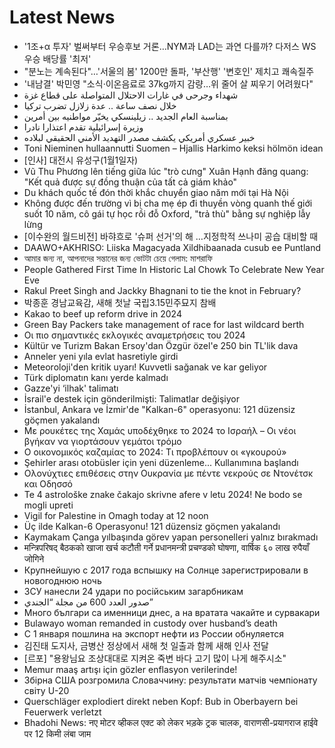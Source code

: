 # Latest News
-  '1조+α 투자' 벌써부터 우승후보 거론…NYM과 LAD는 과연 다를까? 다저스 WS 우승 배당률 '최저'
-  "분노는 계속된다"…'서울의 봄' 1200만 돌파, '부산행' '변호인' 제치고 쾌속질주
-  '내남결' 박민영 "소식·이온음료로 37kg까지 감량…위 줄어 살 찌우기 어려웠다"
-  شهداء وجرحى في غارات الاحتلال المتواصلة على قطاع غزة
-  خلال نصف ساعة .. عدة زلازل تضرب تركيا
-  بمناسبة العام الجديد .. زيلينسكي يخيّر مواطنيه بين أمرين
-  وزيرة إسرائيلية تقدم اعتذارا نادرا
-  خبير عسكري أمريكي يكشف مصدر التهديد الأمني الحقيقي لبلاده
-  Toni Nieminen hullaannutti Suomen – Hjallis Harkimo keksi hölmön idean
-  [인사] 대전시 유성구(1월1일자)
-  Vũ Thu Phương lên tiếng giữa lúc "trò cưng" Xuân Hạnh đăng quang: "Kết quả được sự đồng thuận của tất cả giám khảo"
-  Du khách quốc tế đón thời khắc chuyển giao năm mới tại Hà Nội
-  Không được đến trường vì bị cha mẹ ép đi thuyền vòng quanh thế giới suốt 10 năm, cô gái tự học rồi đỗ Oxford, "trả thù" bằng sự nghiệp lẫy lừng
-  [이수완의 월드비전] 바햐흐로 '슈퍼 선거'의 해 …지정학적 쓰나미 공습 대비할 때
-  DAAWO+AKHRISO: Liiska Magacyada Xildhibaanada cusub ee Puntland
-  আমার জন্য না, আপনাদের সন্তানের জন্য ভোটটা চেয়ে গেলাম: মাশরাফি
-  People Gathered First Time In Historic Lal Chowk To Celebrate New Year Eve
-  Rakul Preet Singh and Jackky Bhagnani to tie the knot in February?
-  박종훈 경남교육감, 새해 첫날 국립3.15민주묘지 참배
-  Kakao to beef up reform drive in 2024
-  Green Bay Packers take management of race for last wildcard berth
-  Oι πιο σημαντικές εκλογικές αναμετρήσεις του 2024
-  Kültür ve Turizm Bakan Ersoy'dan Özgür özel'e 250 bin TL'lik dava
-  Anneler yeni yıla evlat hasretiyle girdi
-  Meteoroloji'den kritik uyarı! Kuvvetli sağanak ve kar geliyor
-  Türk diplomatın kanı yerde kalmadı
-  Gazze'yi ‘ilhak' talimatı
-  İsrail'e destek için gönderilmişti: Talimatlar değişiyor
-  İstanbul, Ankara ve İzmir'de "Kalkan-6" operasyonu: 121 düzensiz göçmen yakalandı
-  Με ρουκέτες της Χαμάς υποδέχθηκε το 2024 το Ισραήλ – Οι νέοι βγήκαν να γιορτάσουν γεμάτοι τρόμο
-  Ο οικονομικός καζαμίας το 2024: Τι προβλέπουν οι «γκουρού»
-  Şehirler arası otobüsler için yeni düzenleme... Kullanımına başlandı
-  Ολονύχτιες επιθέσεις στην Ουκρανία με πέντε νεκρούς σε Ντονέτσκ και Οδησσό
-  Te 4 astrološke znake čakajo skrivne afere v letu 2024! Ne bodo se mogli upreti
-  Vigil for Palestine in Omagh today at 12 noon
-  Üç ilde Kalkan-6 Operasyonu! 121 düzensiz göçmen yakalandı
-  Kaymakam Çanga yılbaşında görev yapan personelleri yalnız bırakmadı
-  मन्त्रिपरिषद् बैठकको खाजा खर्च कटौती गर्ने प्रधानमन्त्री प्रचण्डको घोषणा, वार्षिक ६० लाख रुपैयाँ जोगिने
-  Крупнейшую с 2017 года вспышку на Солнце зарегистрировали в новогоднюю ночь
-  ЗСУ нанесли 24 удари по російським загарбникам
-  صدور العدد 600 من مجلة “الجندي”
-  Много българи са именници днес, а на вратата чакайте и сурвакари
-  Bulawayo woman remanded in custody over husband’s death
-  С 1 января пошлина на экспорт нефти из России обнуляется
-  김진태 도지사, 금병산 정상에서 새해 첫 일출과 함께 새해 인사 전달
-  [르포] "용왕님요 조상대대로 지켜온 죽변 바다 고기 많이 나게 해주시소"
-  Memur maaş artışı için gözler enflasyon verilerinde!
-  Збірна США розгромила Словаччину: результати матчів чемпіонату світу U-20
-  Querschläger explodiert direkt neben Kopf: Bub in Oberbayern bei Feuerwerk verletzt
-  Bhadohi News: नए मोटर व्हीकल एक्ट को लेकर भड़के ट्रक चालक, वाराणसी-प्रयागराज हाईवे पर 12 किमी लंबा जाम
